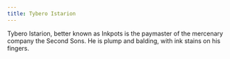 ```yaml
---
title: Tybero Istarion
---
```


Tybero Istarion, better known as Inkpots is the paymaster of the mercenary company the Second Sons. He is plump and balding, with ink stains on his fingers.


